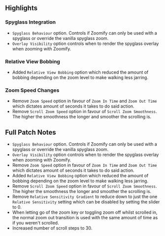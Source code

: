 ## Highlights

### Spyglass Integration

- `Spyglass Behaviour` option. Controls if Zoomify can only be used
  with a spyglass or override the vanilla spyglass zoom.
- `Overlay Visibility` option controls when to render the
  spyglass overlay when zooming with Zoomify.

### Relative View Bobbing

- Added `Relative View Bobbing` option which reduced the amount of bobbing
  depending on the zoom level to make walking less jarring.

### Zoom Speed Changes

- Remove `Zoom Speed` option in favour of `Zoom In Time` and `Zoom Out Time`
  which dictates amount of seconds it takes to do said action.
- Remove `Scroll Zoom Speed` option in favour of `Scroll Zoom Smoothness`.
  The higher the smoothness the longer and smoother the scrolling is.

## Full Patch Notes

- `Spyglass Behaviour` option. Controls if Zoomify can only be used
  with a spyglass or override the vanilla spyglass zoom.
- `Overlay Visibility` option controls when to render the
  spyglass overlay when zooming with Zoomify.
- Remove `Zoom Speed` option in favour of `Zoom In Time` and `Zoom Out Time`
  which dictates amount of seconds it takes to do said action.
- Added `Relative View Bobbing` option which reduced the amount of bobbing
  depending on the zoom level to make walking less jarring.
- Remove `Scroll Zoom Speed` option in favour of `Scroll Zoom Smoothness`.
  The higher the smoothness the longer and smoother the scrolling is.
- Remove `Relative Sensitivity Gradient` to reduce down to just the one
  `Relative Sensitivity` setting which can be disabled by setting the slider to 0.
- When letting go of the zoom key or toggling zoom off whilst scrolled in,
  the normal zoom out transition is used with the same amount of time as if you weren't scrolled.
- Increased number of scroll steps to 30.
